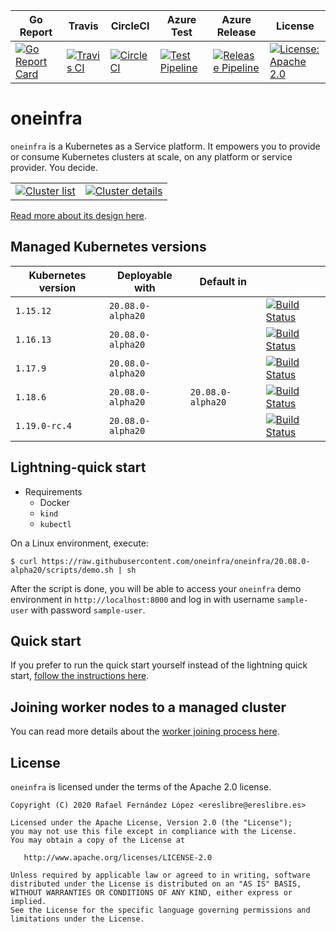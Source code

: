 | Go Report                                                                                                                                      | Travis                                                                                                             | CircleCI                                                                                                             | Azure Test                                                                                                                                                                             | Azure Release                                                                                                                                                                                | License                                                                                                                              |
|------------------------------------------------------------------------------------------------------------------------------------------------|--------------------------------------------------------------------------------------------------------------------|----------------------------------------------------------------------------------------------------------------------|----------------------------------------------------------------------------------------------------------------------------------------------------------------------------------------|----------------------------------------------------------------------------------------------------------------------------------------------------------------------------------------------|--------------------------------------------------------------------------------------------------------------------------------------|
| [![Go Report Card](https://goreportcard.com/badge/github.com/oneinfra/oneinfra)](https://goreportcard.com/report/github.com/oneinfra/oneinfra) | [![Travis CI](https://travis-ci.org/oneinfra/oneinfra.svg?branch=master)](https://travis-ci.org/oneinfra/oneinfra) | [![CircleCI](https://circleci.com/gh/oneinfra/oneinfra.svg?style=shield)](https://circleci.com/gh/oneinfra/oneinfra) | [![Test Pipeline](https://dev.azure.com/oneinfra/oneinfra/_apis/build/status/test?branchName=master)](https://dev.azure.com/oneinfra/oneinfra/_build/latest?definitionId=3&_a=summary) | [![Release Pipeline](https://dev.azure.com/oneinfra/oneinfra/_apis/build/status/release?branchName=master)](https://dev.azure.com/oneinfra/oneinfra/_build/latest?definitionId=4&_a=summary) | [![License: Apache 2.0](https://img.shields.io/badge/License-Apache2.0-brightgreen.svg)](https://opensource.org/licenses/Apache-2.0) |


# oneinfra

`oneinfra` is a Kubernetes as a Service platform. It empowers you to
provide or consume Kubernetes clusters at scale, on any platform or
service provider. You decide.

|                                                                                                                                          |                                                                                                                                                   |
|------------------------------------------------------------------------------------------------------------------------------------------|---------------------------------------------------------------------------------------------------------------------------------------------------|
| [![Cluster list](screenshots/cluster-list.png)](https://raw.githubusercontent.com/oneinfra/oneinfra/master/screenshots/cluster-list.png) | [![Cluster details](screenshots/cluster-details.png)](https://raw.githubusercontent.com/oneinfra/oneinfra/master/screenshots/cluster-details.png) |

[Read more about its design here](docs/DESIGN.md).


## Managed Kubernetes versions

| Kubernetes version | Deployable with      | Default in           |                                                                                                                                                                                                             |
|--------------------|----------------------|----------------------|-------------------------------------------------------------------------------------------------------------------------------------------------------------------------------------------------------------|
| `1.15.12`          | `20.08.0-alpha20` |                      | [![Build Status](https://dev.azure.com/oneinfra/oneinfra/_apis/build/status/test?branchName=master&jobName=e2e%20tests%20-%201.15.12)](https://dev.azure.com/oneinfra/oneinfra/_build?definitionId=3)       |
| `1.16.13`          | `20.08.0-alpha20` |                      | [![Build Status](https://dev.azure.com/oneinfra/oneinfra/_apis/build/status/test?branchName=master&jobName=e2e%20tests%20-%201.16.13)](https://dev.azure.com/oneinfra/oneinfra/_build?definitionId=3)       |
| `1.17.9`           | `20.08.0-alpha20` |                      | [![Build Status](https://dev.azure.com/oneinfra/oneinfra/_apis/build/status/test?branchName=master&jobName=e2e%20tests%20-%201.17.9)](https://dev.azure.com/oneinfra/oneinfra/_build?definitionId=3)        |
| `1.18.6`           | `20.08.0-alpha20` | `20.08.0-alpha20` | [![Build Status](https://dev.azure.com/oneinfra/oneinfra/_apis/build/status/test?branchName=master&jobName=e2e%20tests%20-%201.18.6)](https://dev.azure.com/oneinfra/oneinfra/_build?definitionId=3)        |
| `1.19.0-rc.4`      | `20.08.0-alpha20` |                      | [![Build Status](https://dev.azure.com/oneinfra/oneinfra/_apis/build/status/test?branchName=master&jobName=e2e%20tests%20-%201.19.0-rc.4)](https://dev.azure.com/oneinfra/oneinfra/_build?definitionId=3) |


## Lightning-quick start

* Requirements
  * Docker
  * `kind`
  * `kubectl`

On a Linux environment, execute:

```console
$ curl https://raw.githubusercontent.com/oneinfra/oneinfra/20.08.0-alpha20/scripts/demo.sh | sh
```

After the script is done, you will be able to access your `oneinfra`
demo environment in `http://localhost:8000` and log in with username
`sample-user` with password `sample-user`.


## Quick start

If you prefer to run the quick start yourself instead of the lightning
quick start, [follow the instructions here](docs/quick-start.md).


## Joining worker nodes to a managed cluster

You can read more details about the [worker joining process
here](docs/joining-worker-nodes.md).


## License

`oneinfra` is licensed under the terms of the Apache 2.0 license.

```
Copyright (C) 2020 Rafael Fernández López <ereslibre@ereslibre.es>

Licensed under the Apache License, Version 2.0 (the "License");
you may not use this file except in compliance with the License.
You may obtain a copy of the License at

   http://www.apache.org/licenses/LICENSE-2.0

Unless required by applicable law or agreed to in writing, software
distributed under the License is distributed on an "AS IS" BASIS,
WITHOUT WARRANTIES OR CONDITIONS OF ANY KIND, either express or implied.
See the License for the specific language governing permissions and
limitations under the License.
```

